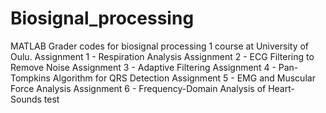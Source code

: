 # Biosignal_processing
MATLAB Grader codes for biosignal processing 1 course at University of Oulu.
Assignment 1 - Respiration Analysis
Assignment 2 - ECG Filtering to Remove Noise
Assignment 3 - Adaptive Filtering
Assignment 4 - Pan-Tompkins Algorithm for QRS Detection
Assignment 5 - EMG and Muscular Force Analysis
Assignment 6 - Frequency-Domain Analysis of Heart-Sounds
test
